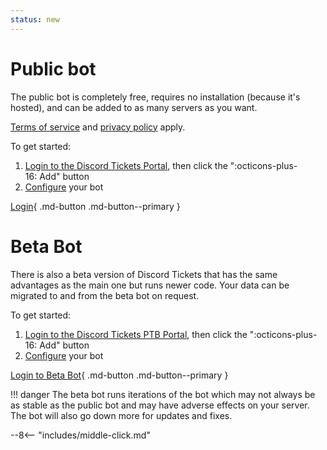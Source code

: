 ```yaml
---
status: new
---
```


# Public bot

The public bot is completely free, requires no installation (because it's hosted), and can be added to as many servers as you want.

[Terms of service](./terms.md) and [privacy policy](privacy.md#service-privacy-policy) apply.

To get started:

1. [Login to the Discord Tickets Portal](https://portal.discordtickets.app/settings), then click the ":octicons-plus-16:&nbsp;Add" button
2. [Configure](configuration/index.md) your bot

[Login](https://portal.discordtickets.app/settings){ .md-button .md-button--primary }

# Beta Bot

There is also a beta version of Discord Tickets that has the same advantages as the main one but runs newer code. Your data can be migrated to and from the beta bot on request.

To get started:

1. [Login to the Discord Tickets PTB Portal](https://beta.dtickets.rocks/settings), then click the ":octicons-plus-16:&nbsp;Add" button
2. [Configure](configuration/index.md) your bot

[Login to Beta Bot](https://portal.discordtickets.app/settings){ .md-button .md-button--primary }

!!! danger
    The beta bot runs iterations of the bot which may not always be as stable as the public bot and may have adverse effects on your server. The bot will also go down more for updates and fixes.

--8<-- "includes/middle-click.md"
